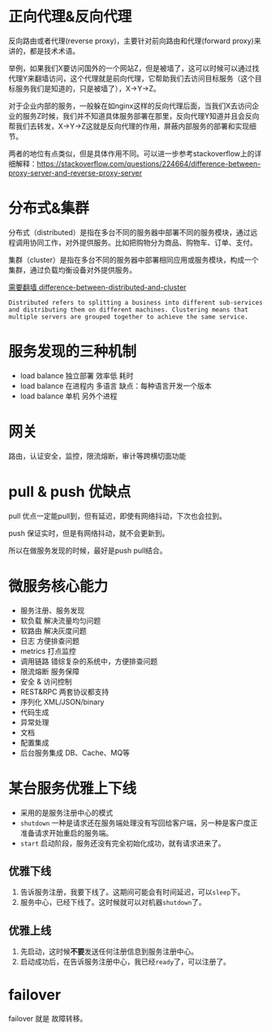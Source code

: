 # 正向代理&反向代理
反向路由或者代理(reverse proxy)，主要针对前向路由和代理(forward proxy)来讲的，都是技术术语。

举例，如果我们X要访问国外的一个网站Z，但是被墙了，这可以时候可以通过找代理Y来翻墙访问，这个代理就是前向代理，它帮助我们去访问目标服务（这个目标服务我们是知道的，只是被墙了），X->Y->Z。

对于企业内部的服务，一般躲在如nginx这样的反向代理后面，当我们X去访问企业的服务Z时候，我们并不知道具体服务部署在那里，反向代理Y知道并且会反向帮我们去转发，X->Y->Z这就是反向代理的作用，屏蔽内部服务的部署和实现细节。

两者的地位有点类似，但是具体作用不同。可以进一步参考stackoverflow上的详细解释：https://stackoverflow.com/questions/224664/difference-between-proxy-server-and-reverse-proxy-server

# 分布式&集群
分布式（distributed）是指在多台不同的服务器中部署不同的服务模块，通过远程调用协同工作，对外提供服务。比如把购物分为商品、购物车、订单、支付。

集群（cluster）是指在多台不同的服务器中部署相同应用或服务模块，构成一个集群，通过负载均衡设备对外提供服务。


[需要翻墙 difference-between-distributed-and-cluster](https://medium.com/@mena.meseha/difference-between-distributed-and-cluster-aca9d50c2c44)
```
Distributed refers to splitting a business into different sub-services and distributing them on different machines. Clustering means that multiple servers are grouped together to achieve the same service. 
```



# 服务发现的三种机制
- load balance 独立部署 效率低 耗时
- load balance 在进程内 多语言  缺点：每种语言开发一个版本
- load balance 单机 另外个进程


# 网关
路由，认证安全，监控，限流熔断，审计等跨横切面功能

# pull & push 优缺点
pull 优点一定能pull到，但有延迟，即使有网络抖动，下次也会拉到。

push 保证实时，但是有网络抖动，就不会更新到。

所以在做服务发现的时候，最好是push pull结合。

# 微服务核心能力
- 服务注册、服务发现
- 软负载 解决流量均匀问题
- 软路由 解决灰度问题
- 日志 方便排查问题
- metrics 打点监控
- 调用链路 错综复杂的系统中，方便排查问题
- 限流熔断 服务保障
- 安全 & 访问控制  
- REST&RPC 两套协议都支持
- 序列化 XML/JSON/binary
- 代码生成
- 异常处理
- 文档 
- 配置集成
- 后台服务集成 DB、Cache、MQ等

# 某台服务优雅上下线
- 采用的是服务注册中心的模式
- `shutdown` 一种是请求还在服务端处理没有写回给客户端，另一种是客户度正准备请求开始重启的服务端。
- `start`    启动阶段，服务还没有完全初始化成功，就有请求进来了。

## 优雅下线
1. 告诉服务注册，我要下线了。这期间可能会有时间延迟，可以`sleep`下。
2. 服务中心，已经下线了。这时候就可以对机器`shutdown`了。

## 优雅上线
1. 先启动，这时候**不要**发送任何注册信息到服务注册中心。
2. 启动成功后，在告诉服务注册中心，我已经`ready`了，可以注册了。

# failover
failover 就是 故障转移。
